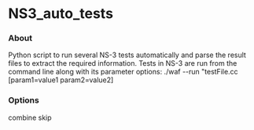 # NS3_auto_tests
### About
Python script to run several NS-3 tests automatically and parse the result files to extract the required information.
Tests in NS-3 are run from the command line along with its parameter options:
./waf --run "testFile.cc [param1=value1 param2=value2]

### Options
combine
skip
